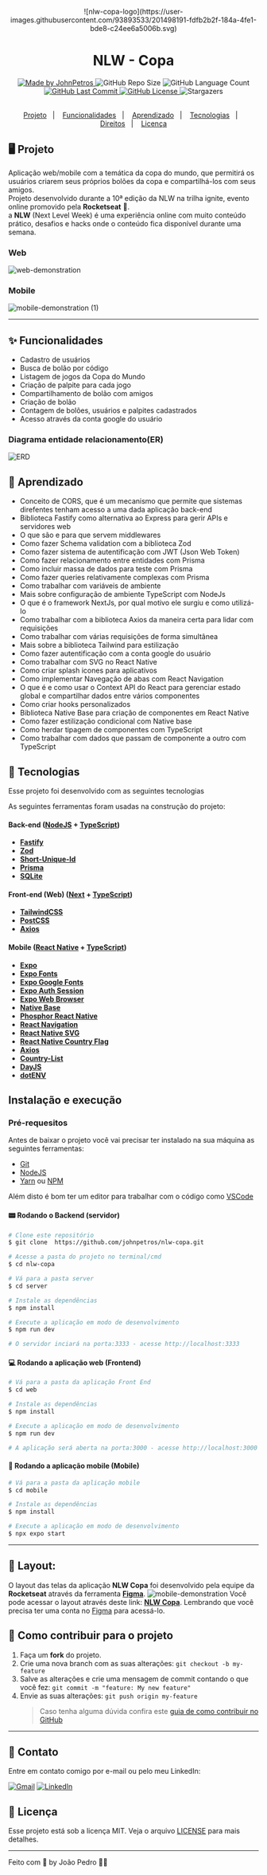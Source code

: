 <p align="center">
![nlw-copa-logo](https://user-images.githubusercontent.com/93893533/201498191-fdfb2b2f-184a-4fe1-bde8-c24ee6a5006b.svg)
</p>

<h1 align="center">
  NLW - Copa
</h1>

<div align="center">
   <a href="https://github.com/mathrb22">
      <img alt="Made by JohnPetros" src="https://img.shields.io/badge/made%20by-JohnPetros-yellow">
   </a>
   <img alt="GitHub Repo Size" src="https://img.shields.io/github/repo-size/JohnPetros/nlw-copa">
   <img alt="GitHub Language Count" src="https://img.shields.io/github/languages/count/JohnPetros/nlw-copa">
   <a href="https://github.com/JohnPetros/nlw-copa/commits/main">
      <img alt="GitHub Last Commit" src="https://img.shields.io/github/last-commit/JohnPetros/nlw-copa">
   </a>
  </a>
   </a>
   <a href="https://github.com/JohnPetros/nlw-copa/blob/main/LICENSE.md">
      <img alt="GitHub License" src="https://img.shields.io/github/license/JohnPetros/nlw-copa">
   </a>
    <img alt="Stargazers" src="https://img.shields.io/github/stars/JohnPetros/nlw-copa?style=social">
</div>

<br>

<p align="center">
  <a href="#-projeto">Projeto</a>&nbsp;&nbsp;&nbsp;|&nbsp;&nbsp;&nbsp;
  <a href="#-funcionalidades">Funcionalidades</a>&nbsp;&nbsp;&nbsp;|&nbsp;&nbsp;&nbsp;
  <a href="#-aprendizado">Aprendizado</a>&nbsp;&nbsp;&nbsp;|&nbsp;&nbsp;&nbsp;
  <a href="#-tecnologias">Tecnologias</a>&nbsp;&nbsp;&nbsp;|&nbsp;&nbsp;&nbsp;
  <a href="#-direitos">Direitos</a>&nbsp;&nbsp;&nbsp;|&nbsp;&nbsp;&nbsp;
  <a href="#-licença">Licença</a>
</p>

## 🖥️ Projeto

Aplicação web/mobile com a temática da copa do mundo, que permitirá os usuários criarem seus próprios bolões da copa e compartilhá-los com seus amigos. <br> Projeto desenvolvido durante a 10ª edição da NLW na trilha ignite, evento online promovido pela **Rocketseat** 🚀. <br>
a **NLW** (Next Level Week) é uma experiência online com muito conteúdo prático, desafios e hacks onde o conteúdo fica disponível durante uma semana.

### Web

![web-demonstration](https://user-images.githubusercontent.com/93893533/201499976-f3b78093-01f7-47e9-89db-913b2bcf256c.png)

### Mobile

![mobile-demonstration (1)](https://user-images.githubusercontent.com/93893533/201500025-8f1d83f1-773c-42a4-aa6c-e008a7a78243.png)

<hr>

## ✨ Funcionalidades

- Cadastro de usuários
- Busca de bolão por código
- Listagem de jogos da Copa do Mundo
- Criação de palpite para cada jogo
- Compartilhamento de bolão com amigos
- Criação de bolão
- Contagem de bolões, usuários e palpites cadastrados
- Acesso através da conta google do usuário

### Diagrama entidade relacionamento(ER)

![ERD](https://user-images.githubusercontent.com/93893533/201498759-e55a1c12-7270-4ad0-9208-187165b87bb9.svg)

## 📖 Aprendizado

- Conceito de CORS, que é um mecanismo que permite que sistemas direfentes tenham acesso a uma dada aplicação back-end
- Biblioteca Fastify como alternativa ao Express para gerir APIs e servidores web
- O que são e para que servem middlewares
- Como fazer Schema validation com a biblioteca Zod
- Como fazer sistema de autentificação com JWT (Json Web Token)
- Como fazer relacionamento entre entidades com Prisma
- Como incluir massa de dados para teste com Prisma
- Como fazer queries relativamente complexas com Prisma
- Como trabalhar com variáveis de ambiente
- Mais sobre configuração de ambiente TypeScript com NodeJs
- O que é o framework NextJs, por qual motivo ele surgiu e como utilizá-lo
- Como trabalhar com a biblioteca Axios da maneira certa para lidar com requisições
- Como trabalhar com várias requisições de forma simultânea
- Mais sobre a biblioteca Tailwind para estilização
- Como fazer autentificação com a conta google do usuário
- Como trabalhar com SVG no React Native
- Como criar splash icones para aplicativos
- Como implementar Navegação de abas com React Navigation
- O que é e como usar o Context API do React para gerenciar estado global e compartilhar dados entre vários componentes
- Como criar hooks personalizados
- Biblioteca Native Base para criação de componentes em React Native
- Como fazer estilização condicional com Native base
- Como herdar tipagem de componentes com TypeScript
- Como trabalhar com dados que passam de componente a outro com TypeScript

## 🚀 Tecnologias

Esse projeto foi desenvolvido com as seguintes tecnologias

As seguintes ferramentas foram usadas na construção do projeto:

#### **Back-end** ([NodeJS](https://nodejs.org/en/) + [TypeScript](https://www.typescriptlang.org/))

- **[Fastify](https://www.fastify.io/)**
- **[Zod](https://github.com/colinhacks/zod)**
- **[Short-Unique-Id](https://www.npmjs.com/package/short-unique-id)**
- **[Prisma](https://www.prisma.io/)**
- **[SQLite](https://github.com/mapbox/node-sqlite3)**

#### **Front-end (Web)** ([Next](https://nextjs.org/) + [TypeScript](https://www.typescriptlang.org/))

- **[TailwindCSS](https://tailwindcss.com/)**
- **[PostCSS](https://postcss.org/)**
- **[Axios](https://github.com/axios/axios)**

#### **Mobile** ([React Native](http://www.reactnative.com/) + [TypeScript](https://www.typescriptlang.org/))

- **[Expo](https://expo.io/)**
- **[Expo Fonts](https://docs.expo.dev/guides/using-custom-fonts/)**
- **[Expo Google Fonts](https://github.com/expo/google-fonts)**
- **[Expo Auth Session](https://docs.expo.dev/versions/latest/sdk/auth-session/)**
- **[Expo Web Browser](https://docs.expo.dev/versions/latest/sdk/webbrowser/)**
- **[Native Base](https://nativebase.io/)**
- **[Phosphor React Native](https://github.com/duongdev/phosphor-react-native)**
- **[React Navigation](https://reactnavigation.org/)**
- **[React Native SVG](https://github.com/react-native-community/react-native-svg)**
- **[React Native Country Flag](https://www.npmjs.com/package/react-native-country-flag)**
- **[Axios](https://github.com/axios/axios)**
- **[Country-List](https://www.npmjs.com/package/country-list)**
- **[DayJS](https://day.js.org/)**
- **[dotENV](https://www.npmjs.com/package/dotenv)**

## Instalação e execução

### Pré-requesitos

Antes de baixar o projeto você vai precisar ter instalado na sua máquina as seguintes ferramentas:

- [Git](https://git-scm.com)
- [NodeJS](https://nodejs.org/en/)
- [Yarn](https://yarnpkg.com/) ou [NPM](https://www.npmjs.com/)

Além disto é bom ter um editor para trabalhar com o código como [VSCode](https://code.visualstudio.com/)

#### 📟 Rodando o Backend (servidor)

```bash
# Clone este repositório
$ git clone  https://github.com/johnpetros/nlw-copa.git

# Acesse a pasta do projeto no terminal/cmd
$ cd nlw-copa

# Vá para a pasta server
$ cd server

# Instale as dependências
$ npm install

# Execute a aplicação em modo de desenvolvimento
$ npm run dev

# O servidor inciará na porta:3333 - acesse http://localhost:3333
```

#### 💻 Rodando a aplicação web (Frontend)

```bash
# Vá para a pasta da aplicação Front End
$ cd web

# Instale as dependências
$ npm install

# Execute a aplicação em modo de desenvolvimento
$ npm run dev

# A aplicação será aberta na porta:3000 - acesse http://localhost:3000
```

#### 📱 Rodando a aplicação mobile (Mobile)

```bash
# Vá para a pasta da aplicação mobile
$ cd mobile

# Instale as dependências
$ npm install

# Execute a aplicação em modo de desenvolvimento
$ npx expo start
```

---

## 🎨 Layout:

O layout das telas da aplicação **NLW Copa** foi desenvolvido pela equipe da **Rocketseat** através da ferramenta [**Figma**](https://www.figma.com).
![mobile-demonstration](https://user-images.githubusercontent.com/93893533/201499925-d968436b-6895-402b-91c7-f008ef735c37.png)
Você pode acessar o layout através deste link: [**NLW Copa**](https://www.figma.com/community/file/1169028343875283461). Lembrando que você precisa ter uma conta no [Figma](http://figma.com/) para acessá-lo.

## 💪 Como contribuir para o projeto

1. Faça um **fork** do projeto.
2. Crie uma nova branch com as suas alterações: `git checkout -b my-feature`
3. Salve as alterações e crie uma mensagem de commit contando o que você fez: `git commit -m "feature: My new feature"`
4. Envie as suas alterações: `git push origin my-feature`
   > Caso tenha alguma dúvida confira este [guia de como contribuir no GitHub](./CONTRIBUTING.md)

---

## 📩 Contato

Entre em contato comigo por e-mail ou pelo meu LinkedIn:

<a href="mailto:joaopcarvalho.cds@gmail.com"><img src="https://img.shields.io/badge/Gmail-D14836?style=for-the-badge&logo=gmail&logoColor=white" alt="Gmail"/></a>
<a href="https://www.linkedin.com/in/jo%C3%A3o-pedro-carvalho-dos-santos-42a0ab222/"><img src="https://img.shields.io/badge/linkedin%20-%230077B5.svg?&style=for-the-badge&logo=linkedin&logoColor=white" alt="LinkedIn"/></a>

## :memo: Licença

Esse projeto está sob a licença MIT. Veja o arquivo [LICENSE](LICENSE) para mais detalhes.

---

Feito com 💜 by João Pedro 👋🏻
